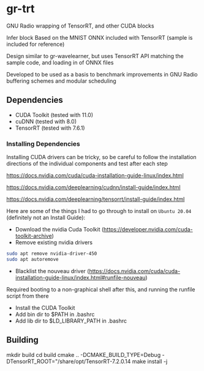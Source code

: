 # gr-trt

GNU Radio wrapping of TensorRT, and other CUDA blocks

Infer block Based on the MNIST ONNX included with TensorRT (sample is included for reference)

Design similar to gr-wavelearner, but uses TensorRT API matching the sample code, and loading in of ONNX files

Developed to be used as a basis to benchmark improvements in GNU Radio buffering schemes and modular scheduling

## Dependencies

- CUDA Toolkit (tested with 11.0)
- cuDNN (tested with 8.0)
- TensorRT (tested with 7.6.1)

### Installing Dependencies

Installing CUDA drivers can be tricky, so be careful to follow the installation directions of the individual components and test after each step

https://docs.nvidia.com/cuda/cuda-installation-guide-linux/index.html

https://docs.nvidia.com/deeplearning/cudnn/install-guide/index.html

https://docs.nvidia.com/deeplearning/tensorrt/install-guide/index.html

Here are some of the things I had to go through to install on `Ubuntu 20.04` (definitely not an Install Guide):

- Download the nvidia Cuda Toolkit (https://developer.nvidia.com/cuda-toolkit-archive)
- Remove existing nvidia drivers
```bash
sudo apt remove nvidia-driver-450
sudo apt autoremove
```
- Blacklist the nouveau driver (https://docs.nvidia.com/cuda/cuda-installation-guide-linux/index.html#runfile-nouveau)

Required booting to a non-graphical shell after this, and running the runfile script from there

- Install the CUDA Toolkit
- Add bin dir to $PATH in .bashrc
- Add lib dir to $LD_LIBRARY_PATH in .bashrc


## Building

mkdir build
cd build
cmake .. -DCMAKE_BUILD_TYPE=Debug -DTensorRT_ROOT="/share/opt/TensorRT-7.2.0.14
make install -j
